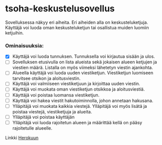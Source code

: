 # tsoha-keskustelusovellus

Sovelluksessa näkyy eri aiheita. Eri aiheiden alla on keskusteluketjuja. Käyttäjä voi luoda oman keskusteluketjun tai osallistua muiden luomiin ketjuihin.

### Ominaisuuksia:
- [x] Käyttäjä voi luoda tunnuksen. Tunnuksella voi kirjautua sisään ja ulos.
- [ ] Sovelluksen etusivulla on lista alueista sekä jokaisen alueen ketjujen ja viestien määrä. Listalla on myös viimeksi lähetetyn viestin ajankohta.
- [ ] Alueella käyttäjä voi luoda uuden viestiketjun. Viestiketjun luomiseen tarvitsee otsikon ja aloitusviestin.
- [ ] Käyttäjä voi valmiiseen viestiketjuun ja kirjoittaa uuden viestin.
- [ ] Käyttäjä voi muokata oman viestiketjun otsikkoa ja aloitusviestiä.
- [ ] Käyttäjä voi  poistaa luomansa viestiketjun.
- [ ] Käyttäjä voi hakea viestit hakutoiminnolla, johon annetaan hakusana.
- [ ] Ylläpitäjä voi muokata kaikkia viestejä. Ylläpitäjä voi myös lisätä ja poistaa viestejä, viestiketjuja ja alueita.
- [ ] Ylläpitäjä voi poistaa käyttäjän
- [ ] Ylläpitäjä voi luoda rajoitetun alueen ja määrittää kellä on pääsy rajoitetulle alueelle.

Linkki [Herokuun](https://tsoha-keskustelusovellus.herokuapp.com/)
